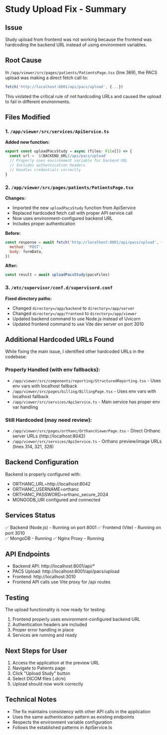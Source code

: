 # Study Upload Fix - Summary

## Issue
Study upload from frontend was not working because the frontend was hardcoding the backend URL instead of using environment variables.

## Root Cause
In `/app/viewer/src/pages/patients/PatientsPage.tsx` (line 369), the PACS upload was making a direct fetch call to:
```javascript
fetch('http://localhost:8001/api/pacs/upload', {...})
```

This violated the critical rule of not hardcoding URLs and caused the upload to fail in different environments.

## Files Modified

### 1. `/app/viewer/src/services/ApiService.ts`
**Added new function:**
```typescript
export const uploadPacsStudy = async (files: File[]) => {
  const url = `${BACKEND_URL}/api/pacs/upload`
  // Properly uses environment variable for backend URL
  // Includes authentication headers
  // Handles credentials correctly
}
```

### 2. `/app/viewer/src/pages/patients/PatientsPage.tsx`
**Changes:**
- Imported the new `uploadPacsStudy` function from ApiService
- Replaced hardcoded fetch call with proper API service call
- Now uses environment-configured backend URL
- Includes proper authentication

**Before:**
```javascript
const response = await fetch('http://localhost:8001/api/pacs/upload', {
  method: 'POST',
  body: formData,
})
```

**After:**
```javascript
const result = await uploadPacsStudy(pacsFiles)
```

### 3. `/etc/supervisor/conf.d/supervisord.conf`
**Fixed directory paths:**
- Changed `directory=/app/backend` to `directory=/app/server`
- Changed `directory=/app/frontend` to `directory=/app/viewer`
- Updated backend command to use Node.js instead of Uvicorn
- Updated frontend command to use Vite dev server on port 3010

## Additional Hardcoded URLs Found

While fixing the main issue, I identified other hardcoded URLs in the codebase:

### Properly Handled (with env fallbacks):
- `/app/viewer/src/components/reporting/StructuredReporting.tsx` - Uses env vars with localhost fallback
- `/app/viewer/src/pages/billing/BillingPage.tsx` - Uses env vars with localhost fallback
- `/app/viewer/src/services/ApiService.ts` - Main service has proper env var handling

### Still Hardcoded (may need review):
- `/app/viewer/src/pages/orthanc/OrthancViewerPage.tsx` - Direct Orthanc server URLs (http://localhost:8042)
- `/app/viewer/src/services/ApiService.ts` - Orthanc preview/image URLs (lines 314, 321, 328)

## Backend Configuration
Backend is properly configured with:
- ORTHANC_URL=http://localhost:8042
- ORTHANC_USERNAME=orthanc
- ORTHANC_PASSWORD=orthanc_secure_2024
- MONGODB_URI configured and connected

## Services Status
✅ Backend (Node.js) - Running on port 8001
✅ Frontend (Vite) - Running on port 3010  
✅ MongoDB - Running
✅ Nginx Proxy - Running

## API Endpoints
- Backend API: http://localhost:8001/api/*
- PACS Upload: http://localhost:8001/api/pacs/upload
- Frontend: http://localhost:3010
- Frontend API calls use Vite proxy for /api routes

## Testing
The upload functionality is now ready for testing:
1. Frontend properly uses environment-configured backend URL
2. Authentication headers are included
3. Proper error handling in place
4. Services are running and ready

## Next Steps for User
1. Access the application at the preview URL
2. Navigate to Patients page
3. Click "Upload Study" button
4. Select DICOM files (.dcm)
5. Upload should now work correctly

## Technical Notes
- The fix maintains consistency with other API calls in the application
- Uses the same authentication pattern as existing endpoints
- Respects the environment variable configuration
- Follows the established patterns in ApiService.ts
